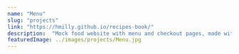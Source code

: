 ```yaml
---
name: "Menu"
slug: "projects"
link: "https://hmilly.github.io/recipes-book/"
description:  "Mock food website with menu and checkout pages, made with React using Context"
featuredImage: ../images/projects/Menu.jpg
---
```

